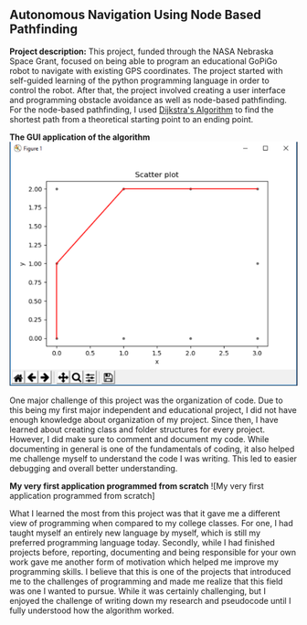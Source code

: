 ## Autonomous Navigation Using Node Based Pathfinding

**Project description:** This project, funded through the NASA Nebraska Space Grant, focused on being able to program an educational GoPiGo robot to navigate with existing GPS coordinates. The project started with self-guided learning of the python programming language in order to control the
robot. After that, the project involved creating a user interface and programming obstacle avoidance as well as node-based pathfinding. For the node-based pathfinding, I used [Dijkstra's Algorithm](https://en.wikipedia.org/wiki/Dijkstra%27s_algorithm) to find the shortest path from a theoretical starting point to an ending point.

**The GUI application of the algorithm**
![The GUI application of the algorithm](images/algorithm_example.PNG)


One major challenge of this project was the organization of code. Due to this being my first major independent and educational project, I did not have enough knowledge about organization of my project. Since then, I have learned about creating class and folder structures for every project. However, I did make sure to comment and document my code. While documenting in general is one of the fundamentals of coding, it also helped me challenge myself to understand the code I was writing. This led to easier debugging and overall better understanding. 

**My very first application programmed from scratch**
![My very first application programmed from scratch]

What I learned the most from this project was that it gave me a different view of programming when compared to my college classes. For one, I had taught myself an entirely new language by myself, which is still my preferred programming language today. Secondly, while I had finished projects before, reporting, documenting and being responsible for your own work gave me another form of motivation which helped me improve my programming skills. I believe that this is one of the projects that introduced me to the challenges of programming and made me realize that this field was one I wanted to pursue. While it was certainly challenging, but I enjoyed the challenge of writing down my research and pseudocode until I fully understood how the algorithm worked.
